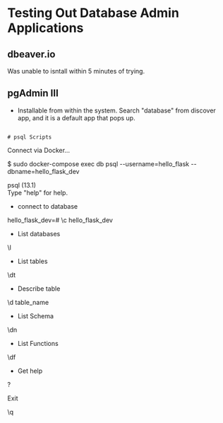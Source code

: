 # Testing Out Database Admin Applications

## dbeaver.io

Was unable to isntall within 5 minutes of trying.

## pgAdmin III

* Installable from within the system.  Search "database" from discover app, and it is a default app that pops up.

```

# psql Scripts

```
Connect via Docker...

$ sudo docker-compose exec db psql --username=hello_flask --dbname=hello_flask_dev                                        

psql (13.1)                                                                                                                                                                      
Type "help" for help.                                                                                                                                                            
                                                                                                                                                                                 

* connect to database

hello_flask_dev=# \c hello_flask_dev

* List databases

\l

* List tables

\dt

* Describe table

\d table_name

* List Schema

\dn

* List Functions

\df

* Get help

\?

Exit

\q

```
